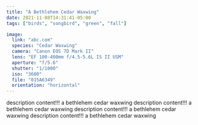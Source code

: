 ```yaml
---
title: "A Bethlehem Cedar Waxwing"
date: 2021-11-08T14:31:41-05:00
tags: ["birds", "songbird", "green", "fall"]

image:
  link: "abc.com"
  species: "Cedar Waxwing"
  camera: "Canon EOS 7D Mark II"
  lens: "EF 100-400mm f/4.5-5.6L IS II USM"
  aperture: "f/5.6"
  shutter: "1/1000"
  iso: "3600"
  file: "015A6349"
  orientation: "horizontal"
---
```


description content!!!
a bethlehem cedar waxwing
description content!!!
a bethlehem cedar waxwing
description content!!!
a bethlehem cedar waxwing
description content!!!
a bethlehem cedar waxwing